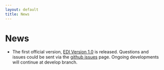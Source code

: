 ```yaml
---
layout: default
title: News
---
```


# News

- The first official version, [EDI Version 1.0](https://github.com/zhongcanxiao/EDI/releases/tag/v1.0-beta) is released.
  Questions and issues could be sent via the [github issues](https://github.com/zhongcanxiao/EDI/issues) page.
  Ongoing developments will continue at develop branch.
